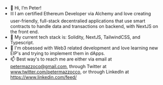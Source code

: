 - 👋 Hi, I’m Peter!
- ⛓️ I am certified Ethereum Developer via Alchemy and love creating user-friendly, full-stack decentralied applications that use smart contracts to handle data and transactions on backend, with NextJS on the front end.
- 🥞 My current tech stack is: Solidity, NextJS, TailwindCSS, and Typescript.
- 💞️ I'm obsessed with Web3 related development and love learning new EIP's and trying to implement them in dApps.
- 📫 Best way's to reach me are either via email at petermazzoco@gmail.com, through Twitter at www.twitter.com/petermazzocco, or through LinkedIn at https://www.linkedin.com/feed/

